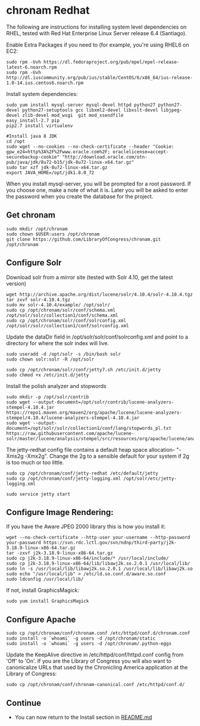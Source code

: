 # chronam Redhat

The following are instructions for installing system level dependencies on
RHEL, tested with Red Hat Enterprise Linux Server release 6.4 (Santiago).

Enable Extra Packages if you need to (for example, you're using RHEL6 on EC2:

    sudo rpm -Uvh https://dl.fedoraproject.org/pub/epel/epel-release-latest-6.noarch.rpm
    sudo rpm -Uvh http://dl.iuscommunity.org/pub/ius/stable/CentOS/6/x86_64/ius-release-1.0-14.ius.centos6.noarch.rpm

Install system dependencies:

    sudo yum install mysql-server mysql-devel httpd python27 python27-devel python27-setuptools gcc libxml2-devel libxslt-devel libjpeg-devel zlib-devel mod_wsgi  git mod_xsendfile
    easy_install-2.7 pip
    pip2.7 install virtualenv

    #Install java 8 JDK
    cd /opt
    sudo wget --no-cookies --no-check-certificate --header "Cookie: gpw_e24=http%3A%2F%2Fwww.oracle.com%2F; oraclelicense=accept-securebackup-cookie" "http://download.oracle.com/otn-pub/java/jdk/8u72-b15/jdk-8u72-linux-x64.tar.gz"
    sudo tar xzf jdk-8u72-linux-x64.tar.gz
    export JAVA_HOME=/opt/jdk1.8.0_72

When you install mysql-server, you will be prompted for a root password. If
you choose one, make a note of what it is. Later you will be asked to enter
the password when you create the database for the project.

## Get chronam

    sudo mkdir /opt/chronam
    sudo chown $USER:users /opt/chronam
    git clone https://github.com/LibraryOfCongress/chronam.git /opt/chronam

## Configure Solr

Download solr from a mirror site (tested with Solr 4.10, get the latest version)

    wget http://archive.apache.org/dist/lucene/solr/4.10.4/solr-4.10.4.tgz
    tar zxvf solr-4.10.4.tgz
    sudo mv solr-4.10.4/example/ /opt/solr/
    sudo cp /opt/chronam/solr/conf/schema.xml /opt/solr/solr/collection1/conf/schema.xml
    sudo cp /opt/chronam/solr/conf/solrconfig.xml /opt/solr/solr/collection1/conf/solrconfig.xml

Update the dataDir field in /opt/solr/solr/conf/solrconfig.xml and
point to a directory for where the solr index will live.

    sudo useradd -d /opt/solr -s /bin/bash solr
    sudo chown solr:solr -R /opt/solr

    sudo cp /opt/chronam/solr/conf/jetty7.sh /etc/init.d/jetty
    sudo chmod +x /etc/init.d/jetty

Install the polish analyzer and stopwords
```
sudo mkdir -p /opt/solr/contrib
sudo wget --output-document=/opt/solr/contrib/lucene-analyzers-stempel-4.10.4.jar https://repo1.maven.org/maven2/org/apache/lucene/lucene-analyzers-stempel/4.10.4/lucene-analyzers-stempel-4.10.4.jar
sudo wget --output-document=/opt/solr/solr/collection1/conf/lang/stopwords_pl.txt https://raw.githubusercontent.com/apache/lucene-solr/master/lucene/analysis/stempel/src/resources/org/apache/lucene/analysis/pl/stopwords.txt"
```
The jetty-redhat config file contains a default heap space allocation- "-Xms2g -Xmx2g". Change the 2g
to a sensible default for your system if 2g is too much or too little.

    sudo cp /opt/chronam/conf/jetty-redhat /etc/default/jetty
    sudo cp /opt/chronam/conf/jetty-logging.xml /opt/solr/etc/jetty-logging.xml

    sudo service jetty start

## Configure Image Rendering:

If you have the Aware JPEG 2000 library this is how you install it:

    wget --no-check-certificate --http-user your-username --http-password your-password https://svn.rdc.lctl.gov/svn/ndnp/third-party/j2k-3.18.9-linux-x86-64.tar.gz
    tar -zxvf j2k-3.18.9-linux-x86-64.tar.gz
    sudo cp j2k-3.18.9-linux-x86-64/include/* /usr/local/include/
    sudo cp j2k-3.18.9-linux-x86-64/lib/libawj2k.so.2.0.1 /usr/local/lib/
    sudo ln -s /usr/local/lib/libawj2k.so.2.0.1 /usr/local/lib/libawj2k.so
    sudo echo "/usr/local/lib" > /etc/ld.so.conf.d/aware.so.conf
    sudo ldconfig /usr/local/lib/

If not, install GraphicsMagick:

    sudo yum install GraphicsMagick

## Configure Apache

    sudo cp /opt/chronam/conf/chronam.conf /etc/httpd/conf.d/chronam.conf
    sudo install -o `whoami` -g users -d /opt/chronam/static
    sudo install -o `whoami` -g users -d /opt/chronam/.python-eggs

Update the KeepAlive directive in /etc/httpd/conf/httpd.conf config from 'Off'
to 'On'. If you are the Library of Congress you will also want to canonicalize
URLs that used by the Chronicling America application at the Library of Congress:

    sudo cp /opt/chronam/conf/chronam-canonical.conf /etc/httpd/conf.d/

## Continue

-   You can now return to the Install section in [README.md](https://github.com/LibraryOfCongress/chronam/blob/master/README.md#install)
